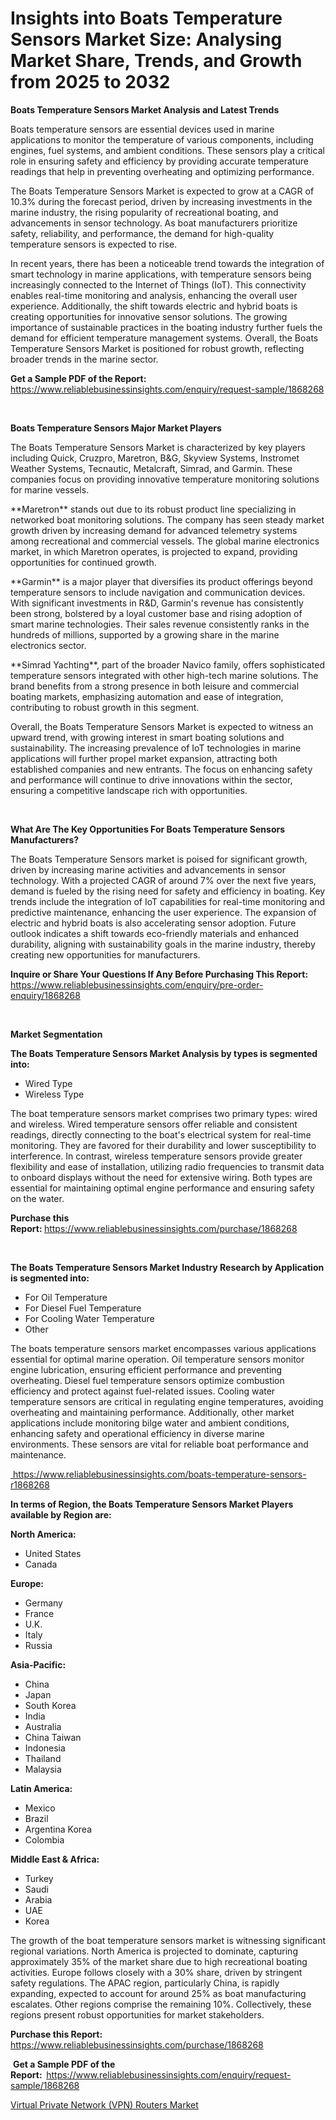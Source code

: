 <p><h1>Insights into Boats Temperature Sensors Market Size: Analysing Market Share, Trends, and Growth from 2025 to 2032</h1></p><p><strong>Boats Temperature Sensors Market Analysis and Latest Trends</strong></p>
<p><p>Boats temperature sensors are essential devices used in marine applications to monitor the temperature of various components, including engines, fuel systems, and ambient conditions. These sensors play a critical role in ensuring safety and efficiency by providing accurate temperature readings that help in preventing overheating and optimizing performance.</p><p>The Boats Temperature Sensors Market is expected to grow at a CAGR of 10.3% during the forecast period, driven by increasing investments in the marine industry, the rising popularity of recreational boating, and advancements in sensor technology. As boat manufacturers prioritize safety, reliability, and performance, the demand for high-quality temperature sensors is expected to rise. </p><p>In recent years, there has been a noticeable trend towards the integration of smart technology in marine applications, with temperature sensors being increasingly connected to the Internet of Things (IoT). This connectivity enables real-time monitoring and analysis, enhancing the overall user experience. Additionally, the shift towards electric and hybrid boats is creating opportunities for innovative sensor solutions. The growing importance of sustainable practices in the boating industry further fuels the demand for efficient temperature management systems. Overall, the Boats Temperature Sensors Market is positioned for robust growth, reflecting broader trends in the marine sector.</p></p>
<p><strong>Get a Sample PDF of the Report:&nbsp;</strong> <a href="https://www.reliablebusinessinsights.com/enquiry/request-sample/1868268?utm_campaign=3106&utm_medium=2&utm_source=Github&utm_content=ia&utm_term=07042025&utm_id=boats-temperature-sensors">https://www.reliablebusinessinsights.com/enquiry/request-sample/1868268</a></p>
<p>&nbsp;</p>
<p><strong>Boats Temperature Sensors Major Market Players</strong></p>
<p><p>The Boats Temperature Sensors Market is characterized by key players including Quick, Cruzpro, Maretron, B&G, Skyview Systems, Instromet Weather Systems, Tecnautic, Metalcraft, Simrad, and Garmin. These companies focus on providing innovative temperature monitoring solutions for marine vessels.</p><p>**Maretron** stands out due to its robust product line specializing in networked boat monitoring solutions. The company has seen steady market growth driven by increasing demand for advanced telemetry systems among recreational and commercial vessels. The global marine electronics market, in which Maretron operates, is projected to expand, providing opportunities for continued growth.</p><p>**Garmin** is a major player that diversifies its product offerings beyond temperature sensors to include navigation and communication devices. With significant investments in R&D, Garmin's revenue has consistently been strong, bolstered by a loyal customer base and rising adoption of smart marine technologies. Their sales revenue consistently ranks in the hundreds of millions, supported by a growing share in the marine electronics sector.</p><p>**Simrad Yachting**, part of the broader Navico family, offers sophisticated temperature sensors integrated with other high-tech marine solutions. The brand benefits from a strong presence in both leisure and commercial boating markets, emphasizing automation and ease of integration, contributing to robust growth in this segment.</p><p>Overall, the Boats Temperature Sensors Market is expected to witness an upward trend, with growing interest in smart boating solutions and sustainability. The increasing prevalence of IoT technologies in marine applications will further propel market expansion, attracting both established companies and new entrants. The focus on enhancing safety and performance will continue to drive innovations within the sector, ensuring a competitive landscape rich with opportunities.</p></p>
<p>&nbsp;</p>
<p><strong>What Are The Key Opportunities For Boats Temperature Sensors Manufacturers?</strong></p>
<p><p>The Boats Temperature Sensors market is poised for significant growth, driven by increasing marine activities and advancements in sensor technology. With a projected CAGR of around 7% over the next five years, demand is fueled by the rising need for safety and efficiency in boating. Key trends include the integration of IoT capabilities for real-time monitoring and predictive maintenance, enhancing the user experience. The expansion of electric and hybrid boats is also accelerating sensor adoption. Future outlook indicates a shift towards eco-friendly materials and enhanced durability, aligning with sustainability goals in the marine industry, thereby creating new opportunities for manufacturers.</p></p>
<p><strong>Inquire or Share Your Questions If Any Before Purchasing This Report:</strong> <a href="https://www.reliablebusinessinsights.com/enquiry/pre-order-enquiry/1868268?utm_campaign=3106&utm_medium=2&utm_source=Github&utm_content=ia&utm_term=07042025&utm_id=boats-temperature-sensors">https://www.reliablebusinessinsights.com/enquiry/pre-order-enquiry/1868268</a></p>
<p>&nbsp;</p>
<p><strong>Market Segmentation</strong></p>
<p><strong>The Boats Temperature Sensors Market Analysis by types is segmented into:</strong></p>
<p><ul><li>Wired Type</li><li>Wireless Type</li></ul></p>
<p><p>The boat temperature sensors market comprises two primary types: wired and wireless. Wired temperature sensors offer reliable and consistent readings, directly connecting to the boat's electrical system for real-time monitoring. They are favored for their durability and lower susceptibility to interference. In contrast, wireless temperature sensors provide greater flexibility and ease of installation, utilizing radio frequencies to transmit data to onboard displays without the need for extensive wiring. Both types are essential for maintaining optimal engine performance and ensuring safety on the water.</p></p>
<p><strong>Purchase this Report:&nbsp;</strong><a href="https://www.reliablebusinessinsights.com/purchase/1868268?utm_campaign=3106&utm_medium=2&utm_source=Github&utm_content=ia&utm_term=07042025&utm_id=boats-temperature-sensors">https://www.reliablebusinessinsights.com/purchase/1868268</a></p>
<p>&nbsp;</p>
<p><strong>The Boats Temperature Sensors Market Industry Research by Application is segmented into:</strong></p>
<p><ul><li>For Oil Temperature</li><li>For Diesel Fuel Temperature</li><li>For Cooling Water Temperature</li><li>Other</li></ul></p>
<p><p>The boats temperature sensors market encompasses various applications essential for optimal marine operation. Oil temperature sensors monitor engine lubrication, ensuring efficient performance and preventing overheating. Diesel fuel temperature sensors optimize combustion efficiency and protect against fuel-related issues. Cooling water temperature sensors are critical in regulating engine temperatures, avoiding overheating and maintaining performance. Additionally, other market applications include monitoring bilge water and ambient conditions, enhancing safety and operational efficiency in diverse marine environments. These sensors are vital for reliable boat performance and maintenance.</p></p>
<p><a href="https://www.reliablebusinessinsights.com/boats-temperature-sensors-r1868268?utm_campaign=3106&utm_medium=2&utm_source=Github&utm_content=ia&utm_term=07042025&utm_id=boats-temperature-sensors">&nbsp;https://www.reliablebusinessinsights.com/boats-temperature-sensors-r1868268</a></p>
<p><strong>In terms of Region, the Boats Temperature Sensors Market Players available by Region are:</strong></p>
<p>
    <p> <strong> North America: </strong>
        <ul>
            <li>United States</li>
            <li>Canada</li>
        </ul>
        </p> 
    <p> <strong> Europe: </strong>
        <ul>
            <li>Germany</li>
            <li>France</li>
            <li>U.K.</li>
            <li>Italy</li>
            <li>Russia</li>
        </ul>
        </p> 
    <p> <strong> Asia-Pacific: </strong>
        <ul>
            <li>China</li>
            <li>Japan</li>
            <li>South Korea</li>
            <li>India</li>
            <li>Australia</li>
            <li>China Taiwan</li>
            <li>Indonesia</li>
            <li>Thailand</li>
            <li>Malaysia</li>
        </ul>
        </p> 
    <p> <strong> Latin America: </strong>
        <ul>
            <li>Mexico</li>
            <li>Brazil</li>
            <li>Argentina Korea</li>
            <li>Colombia</li>
        </ul>
        </p> 
    <p> <strong> Middle East & Africa: </strong>
        <ul>
            <li>Turkey</li>
            <li>Saudi</li>
            <li>Arabia</li>
            <li>UAE</li>
            <li>Korea</li>
        </ul>
    </p>
    </p>
<p><p>The growth of the boat temperature sensors market is witnessing significant regional variations. North America is projected to dominate, capturing approximately 35% of the market share due to high recreational boating activities. Europe follows closely with a 30% share, driven by stringent safety regulations. The APAC region, particularly China, is rapidly expanding, expected to account for around 25% as boat manufacturing escalates. Other regions comprise the remaining 10%. Collectively, these regions present robust opportunities for market stakeholders.</p></p>
<p><strong>Purchase this Report: </strong><a href="https://www.reliablebusinessinsights.com/purchase/1868268?utm_campaign=3106&utm_medium=2&utm_source=Github&utm_content=ia&utm_term=07042025&utm_id=boats-temperature-sensors">https://www.reliablebusinessinsights.com/purchase/1868268</a></p>
<p>&nbsp;<strong>Get a Sample PDF of the Report:&nbsp;&nbsp;</strong><a href="https://www.reliablebusinessinsights.com/enquiry/request-sample/1868268?utm_campaign=3106&utm_medium=2&utm_source=Github&utm_content=ia&utm_term=07042025&utm_id=boats-temperature-sensors">https://www.reliablebusinessinsights.com/enquiry/request-sample/1868268</a></p>
<p><strong></strong></p>
<p><p><a href="https://github.com/ternainglin/Market-Research-Report-List-1/blob/main/virtual-private-network-vpn-routers-market.md?utm_campaign=3106&utm_medium=2&utm_source=Github&utm_content=ia&utm_term=07042025&utm_id=boats-temperature-sensors">Virtual Private Network (VPN) Routers Market</a></p></p>